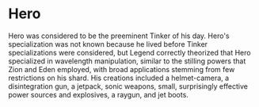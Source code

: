# Hero
Hero was considered to be the preeminent Tinker of his day. Hero's specialization was not known because he lived before Tinker specializations were considered, but Legend correctly theorized that Hero specialized in wavelength manipulation, similar to the stilling powers that Zion and Eden employed, with broad applications stemming from few restrictions on his shard. His creations included a helmet-camera, a disintegration gun, a jetpack, sonic weapons, small, surprisingly effective power sources and explosives, a raygun, and jet boots.

